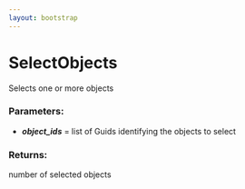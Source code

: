 ```yaml
---
layout: bootstrap
---
```


# SelectObjects

Selects one or more objects
          

### Parameters:

- ***object_ids*** = list of Guids identifying the objects to select
        

### Returns:


number of selected objects
        


